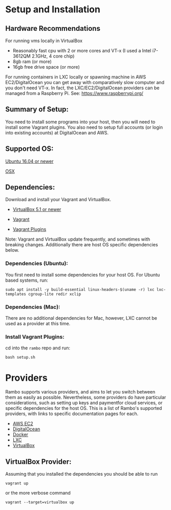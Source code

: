 # Setup and Installation

## Hardware Recommendations
For running vms locally in VirtualBox

* Reasonably fast cpu with 2 or more cores and VT-x (I used a Intel i7-3612QM 2.1GHz, 4 core chip)
* 8gb ram (or more)
* 16gb free drive space  (or more)

For running containers in LXC locally or spawning machine in AWS EC2/DigitalOcean you can get away with comparatively slow computer and you don't need VT-x. In fact, the LXC/EC2/DigitalOcean providers can be managed from a Raspberry Pi. See: https://www.raspberrypi.org/

## Summary of Setup:
You need to install some programs into your host, then you will need to install some Vagrant plugins. You also need to setup full accounts (or login into existing accounts) at DigitalOcean and AWS.

## Supported OS:
[Ubuntu 16.04 or newer](https://www.ubuntu.com/download/desktop)

[OSX](http://www.apple.com/mac-mini/)

## Dependencies:

Download and install your Vagrant and VirtualBox.

- [VirtualBox 5.1 or newer](https://www.virtualbox.org/)

- [Vagrant](http://www.vagrantup.com/)

- [Vagrant Plugins](https://github.com/terminal-labs/rambo/blob/master/docs/INSTALL.md#install-vagrant-plugins)

Note: Vagrant and VirtualBox update frequently, and sometimes with breaking changes. Additionally there are host OS specific dependencies below.

### Dependencies (Ubuntu):
You first need to install some dependencies for your host OS. For Ubuntu based systems, run:

```
sudo apt install -y build-essential linux-headers-$(uname -r) lxc lxc-templates cgroup-lite redir xclip
```

### Dependencies (Mac):

There are no additional dependencies for Mac, however, LXC cannot be used as a provider at this time.

### Install Vagrant Plugins:
cd into the `rambo` repo and run:

```
bash setup.sh
```

# Providers

Rambo supports various providers, and aims to let you switch between them as easily as possible. Nevertheless, some providers do have particular considerations, such as setting up keys and paymentfor cloud services, or specific dependencies for the host OS. This is a list of Rambo's supported providers, with links to specific documentation pages for each.

- [AWS EC2](https://github.com/terminal-labs/rambo/blob/master/docs/providers/aws-ec2.md)
- [DigitalOcean](https://github.com/terminal-labs/rambo/blob/master/docs/providers/digitalocean.md)
- [Docker](https://github.com/terminal-labs/rambo/blob/master/docs/providers/docker.md)
- [LXC](https://github.com/terminal-labs/rambo/blob/master/docs/providers/lxc.md)
- [VirtualBox](https://github.com/terminal-labs/rambo/blob/master/docs/INSTALL.md#virtualbox-provider)

## VirtualBox Provider:

Assuming that you installed the dependencies you should be able to run 

`vagrant up`

or the more verbose command 

`vagrant --target=virtualbox up`
